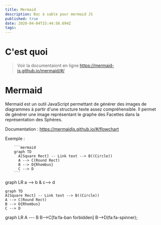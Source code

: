 ```yaml
---
title: Mermaid
description: Bac à sable pour mermaid JS
published: true
date: 2020-04-04T15:44:58.694Z
tags: 
---
```


# C'est quoi
> Voir la documentaiont en ligne https://mermaid-js.github.io/mermaid/#/

# Mermaid

Mermaid est un outil JavaScript permettant de générer des images de diagrammes à partir d'une structure texte assez compréhensible.
Il permet de générer une image représentant le graphe des Facettes dans la représentation des Sphères. 

Documentation : https://mermaidjs.github.io/#/flowchart

Exemple :
```
    ```mermaid
    graph TD
      A[Square Rect] -- Link text --> B((Circle))
  	  A --> C(Round Rect)
      B --> D{Rhombus}
      C --> D
    ```
```

graph LR
   a --> b & c--> d


```mermaid
graph TD
A[Square Rect] -- Link text --> B((Circle))
A --> C(Round Rect)
B --> D{Rhombus}
C --> D
```


<div class="mermaid">
graph LR
    A --- B
    B-->C[fa:fa-ban forbidden]
    B-->D(fa:fa-spinner);
</div>
<script>mermaid.initialize({startOnLoad:true});</script>